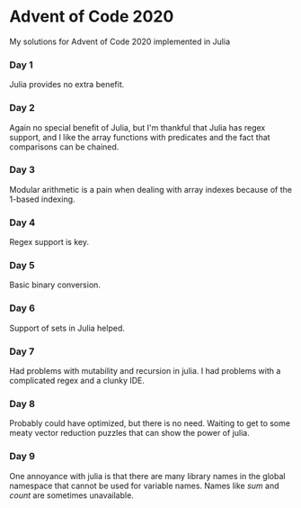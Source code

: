 # Advent of Code 2020

My solutions for Advent of Code 2020 implemented in Julia

### Day 1
Julia provides no extra benefit.

### Day 2
Again no special benefit of Julia, but I'm thankful that Julia has regex support, and I like the array
functions with predicates and the fact that comparisons can be chained.

### Day 3
Modular arithmetic is a pain when dealing with array indexes because of the 1-based indexing.

### Day 4
Regex support is key.

### Day 5
Basic binary conversion.

### Day 6
Support of sets in Julia helped.

### Day 7
Had problems with mutability and recursion in julia. I had problems with a complicated regex and a clunky IDE.

### Day 8
Probably could have optimized, but there is no need. Waiting to get to some meaty vector reduction puzzles that can show the power of julia.

### Day 9
One annoyance with julia is that there are many library names in the global namespace that cannot be used for variable names. Names like *sum* and *count* are sometimes unavailable.
